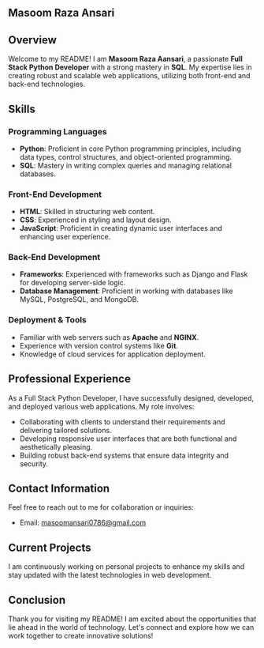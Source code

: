 ## Masoom Raza Ansari

## Overview
Welcome to my README! I am **Masoom Raza Aansari**, a passionate **Full Stack Python Developer** with a strong mastery in **SQL**. My expertise lies in creating robust and scalable web applications, utilizing both front-end and back-end technologies.

## Skills
### Programming Languages
- **Python**: Proficient in core Python programming principles, including data types, control structures, and object-oriented programming.
- **SQL**: Mastery in writing complex queries and managing relational databases.

### Front-End Development
- **HTML**: Skilled in structuring web content.
- **CSS**: Experienced in styling and layout design.
- **JavaScript**: Proficient in creating dynamic user interfaces and enhancing user experience.

### Back-End Development
- **Frameworks**: Experienced with frameworks such as Django and Flask for developing server-side logic.
- **Database Management**: Proficient in working with databases like MySQL, PostgreSQL, and MongoDB.

### Deployment & Tools
- Familiar with web servers such as **Apache** and **NGINX**.
- Experience with version control systems like **Git**.
- Knowledge of cloud services for application deployment.

## Professional Experience
As a Full Stack Python Developer, I have successfully designed, developed, and deployed various web applications. My role involves:
- Collaborating with clients to understand their requirements and delivering tailored solutions.
- Developing responsive user interfaces that are both functional and aesthetically pleasing.
- Building robust back-end systems that ensure data integrity and security.

## Contact Information
Feel free to reach out to me for collaboration or inquiries:
- Email: [masoomansari0786@gmail.com](mailto:masoomansari0786@gmail.com)

## Current Projects
I am continuously working on personal projects to enhance my skills and stay updated with the latest technologies in web development. 

## Conclusion
Thank you for visiting my README! I am excited about the opportunities that lie ahead in the world of technology. Let's connect and explore how we can work together to create innovative solutions!
